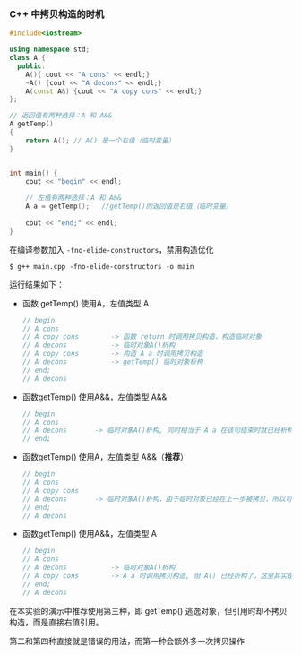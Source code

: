 ### C++ 中拷贝构造的时机

```cpp
#include<iostream>

using namespace std;
class A {
  public:
	A(){ cout << "A cons" << endl;}
	~A() {cout << "A decons" << endl;}
	A(const A&) {cout << "A copy cons" << endl;}
};

// 返回值有两种选择：A 和 A&&
A getTemp()	
{
    return A();	// A() 是一个右值（临时变量）
}


int main() {
	cout << "begin" << endl;
    
    // 左值有两种选择：A 和 A&&
	A a = getTemp();   //getTemp()的返回值是右值（临时变量）
    
	cout << "end;" << endl;
}
```



在编译参数加入 `-fno-elide-constructors`，禁用构造优化

```shell
$ g++ main.cpp -fno-elide-constructors -o main
```



运行结果如下：

- 函数 getTemp() 使用A，左值类型 A

  ```cpp
  // begin
  // A cons
  // A copy cons		-> 函数 return 时调用拷贝构造，构造临时对象
  // A decons			-> 临时对象A()析构
  // A copy cons		-> 构造 A a 时调用拷贝构造
  // A decons			-> getTemp() 临时对象析构
  // end;
  // A decons
  ```

- 函数getTemp() 使用A&&，左值类型 A&&

  ```cpp
  // begin
  // A cons		
  // A decons		-> 临时对象A()析构, 同时相当于 A a 在该句结束时就已经析构了，不能再使用
  // end;
  ```

  

- 函数getTemp() 使用A，左值类型 A&&（**推荐**）

  ```cpp
  // begin
  // A cons
  // A copy cons
  // A decons		-> 临时对象A()析构，由于临时对象已经在上一步被拷贝，所以可以放心析构
  // end;
  // A decons
  ```

  

- 函数getTemp() 使用A&&，左值类型 A

  ```cpp
  // begin
  // A cons	
  // A decons			-> 临时对象A()析构
  // A copy cons		-> A a 时调用拷贝构造, 但 A() 已经析构了，这里其实是错误的构造，没报错是没有使用other
  // end;
  // A decons
  ```



在本实验的演示中推荐使用第三种，即 getTemp() 逃逸对象，但引用时却不拷贝构造，而是直接右值引用。

第二和第四种直接就是错误的用法，而第一种会额外多一次拷贝操作





